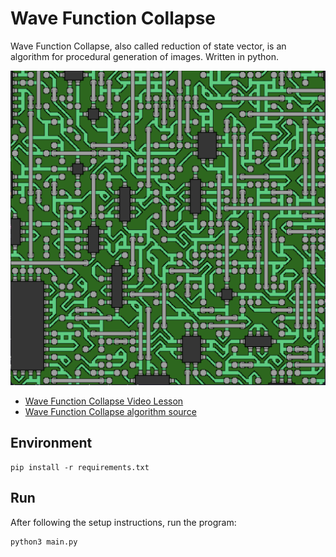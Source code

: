 # Wave Function Collapse
 
Wave Function Collapse, also called reduction of state vector, is an algorithm for procedural generation of images. Written in python.

![Image screenshot of Wave Function Collapse Algorithm](https://github.com/nautxx/wave_function_collapse/blob/master/images/wave_function_colapse_circuit_40x40.png?raw=true)

- [Wave Function Collapse Video Lesson](https://thecodingtrain.com/challenges/171-wave-function-collapse)
- [Wave Function Collapse algorithm source](https://github.com/mxgmn/WaveFunctionCollapse)

## Environment

```shell
pip install -r requirements.txt
```
## Run

After following the setup instructions, run the program:

```shell
python3 main.py
```